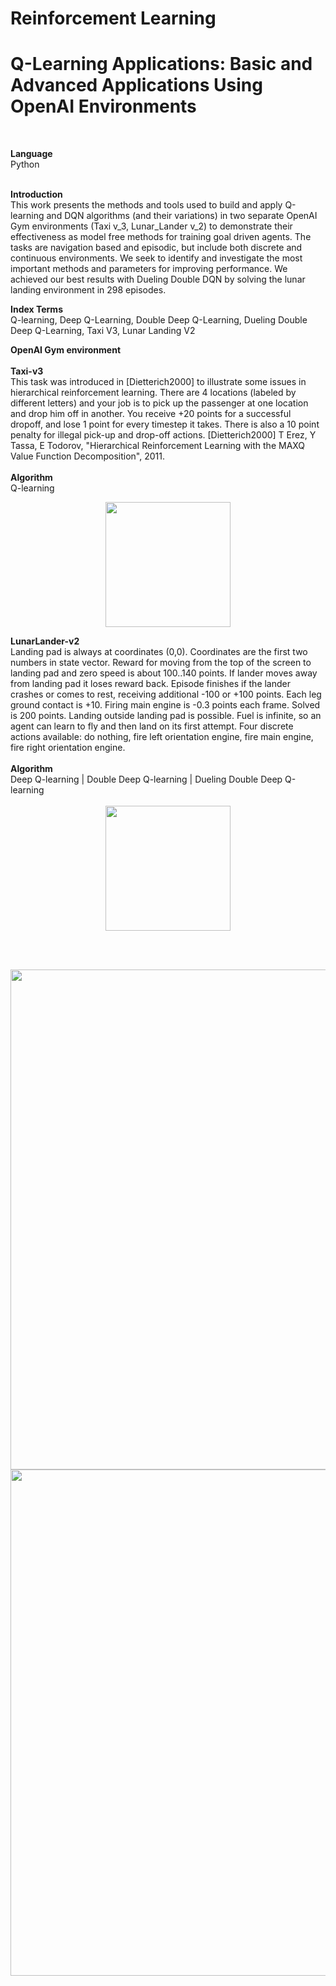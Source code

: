# Reinforcement Learning
# Q-Learning Applications: Basic and Advanced Applications Using OpenAI Environments
<br>

<b>Language</b> <br>
Python

<br>
<b>Introduction</b> <br>
This work presents the methods and tools used to build and apply Q-learning and DQN algorithms (and their variations)  in two separate OpenAI Gym environments (Taxi v_3, Lunar_Lander v_2) to demonstrate their effectiveness as model free methods for training goal driven agents. The tasks are navigation based and episodic, but include both discrete  and continuous environments. We seek to identify and investigate the most important methods and parameters for improving performance. We achieved our best results with Dueling Double DQN by solving the lunar landing environment in 298 episodes.<br>

<b>Index Terms</b> <br>
Q-learning, Deep Q-Learning, Double Deep Q-Learning, Dueling Double Deep Q-Learning, Taxi V3, Lunar Landing V2

<b>OpenAI Gym environment</b><br><br>
<b>Taxi-v3</b> <br>
This task was introduced in [Dietterich2000] to illustrate some issues in hierarchical reinforcement learning. There are 4 locations (labeled by different letters) and your job is to pick up the passenger at one location and drop him off in another. You receive +20 points for a successful dropoff, and lose 1 point for every timestep it takes. There is also a 10 point penalty for illegal pick-up and drop-off actions.
[Dietterich2000]	T Erez, Y Tassa, E Todorov, "Hierarchical Reinforcement Learning with the MAXQ Value Function Decomposition", 2011. <br>
<br><b>Algorithm</b><br>
Q-learning
<br><center>
<img src="https://github.com/tgalala/Reinforcement-Learning-Q-Learning-Applications/blob/master/images/taxi.png?raw=true" height="200">
</center>
<b>LunarLander-v2</b> <br>
Landing pad is always at coordinates (0,0). Coordinates are the first two numbers in state vector. Reward for moving from the top of the screen to landing pad and zero speed is about 100..140 points. If lander moves away from landing pad it loses reward back. Episode finishes if the lander crashes or comes to rest, receiving additional -100 or +100 points. Each leg ground contact is +10. Firing main engine is -0.3 points each frame. Solved is 200 points. Landing outside landing pad is possible. Fuel is infinite, so an agent can learn to fly and then land on its first attempt. Four discrete actions available: do nothing, fire left orientation engine, fire main engine, fire right orientation engine. <br><br>
<b>Algorithm</b><br>
Deep Q-learning  |  Double Deep Q-learning  |   Dueling Double Deep Q-learning <br>
<br><center>
<img src="https://github.com/tgalala/Reinforcement-Learning-Q-Learning-Applications/blob/master/images/lunar.png?raw=true" height="200">
</center>

<br><br>

<img src="https://github.com/tgalala/Reinforcement-Learning-Q-Learning-Applications/blob/master/images/algorithms1.jpg?raw=true" width="800">
<Br>
<img src="https://github.com/tgalala/Reinforcement-Learning-Q-Learning-Applications/blob/master/images/algorithms2.jpg?raw=true" width="810"> 



